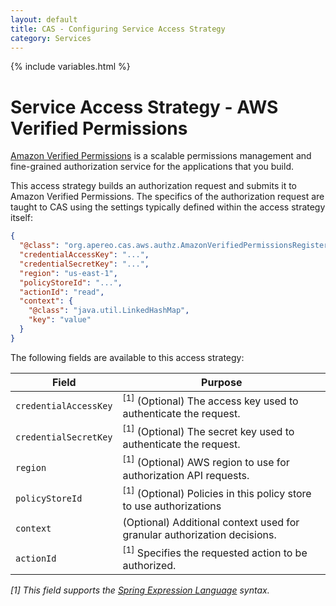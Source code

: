 ```yaml
---
layout: default
title: CAS - Configuring Service Access Strategy
category: Services
---
```


{% include variables.html %}

# Service Access Strategy - AWS Verified Permissions

[Amazon Verified Permissions](https://aws.amazon.com/verified-permissions/) is a scalable permissions 
management and fine-grained authorization service for the applications that you build.

This access strategy builds an authorization request and submits it to Amazon Verified Permissions. The specifics
of the authorization request are taught to CAS using the settings typically defined within the access strategy itself:

```json
{
  "@class": "org.apereo.cas.aws.authz.AmazonVerifiedPermissionsRegisteredServiceAccessStrategy",
  "credentialAccessKey": "...",
  "credentialSecretKey": "...",
  "region": "us-east-1",
  "policyStoreId": "...",
  "actionId": "read",
  "context": {
    "@class": "java.util.LinkedHashMap",
    "key": "value"
  }
}
```

The following fields are available to this access strategy:

| Field                 | Purpose                                                                       |
|-----------------------|-------------------------------------------------------------------------------|
| `credentialAccessKey` | <sup>[1]</sup> (Optional) The access key used to authenticate the request.    |
| `credentialSecretKey` | <sup>[1]</sup> (Optional) The secret key used to authenticate the request.    |
| `region`              | <sup>[1]</sup> (Optional) AWS region to use for authorization API requests.   |
| `policyStoreId`       | <sup>[1]</sup> (Optional) Policies in this policy store to use authorizations |
| `context`             | (Optional) Additional context used for granular authorization decisions.      |
| `actionId`            | <sup>[1]</sup> Specifies the requested action to be authorized.               |
  
*[1] This field supports the [Spring Expression Language](../configuration/Configuration-Spring-Expressions.html) syntax.*
